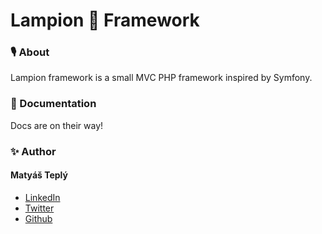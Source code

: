 # Lampion 🏮 Framework

### 🎙 About
Lampion framework is a small MVC PHP framework inspired by Symfony.

### 📜 Documentation
Docs are on their way!

### ✨ Author
#### Matyáš Teplý
- [LinkedIn](https://www.linkedin.com/in/maty%C3%A1%C5%A1-tepl%C3%BD-64130b190/)
- [Twitter](https://twitter.com/MatyasTeply)
- [Github](https://github.com/MatthewTeply)
